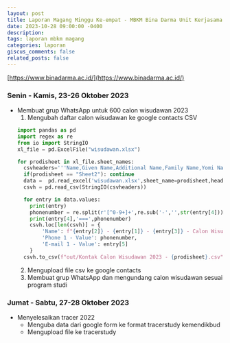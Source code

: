```yaml
---
layout: post
title: Laporan Magang Minggu Ke-empat - MBKM Bina Darma Unit Kerjasama dan Alumni
date: 2023-10-28 09:00:00 -0400
description: 
tags: laporan mbkm magang
categories: laporan
giscus_comments: false
related_posts: false
---
```

[https://www.binadarma.ac.id/](https://www.binadarma.ac.id/)

### Senin - Kamis, 23-26 Oktober 2023
- Membuat grup WhatsApp untuk 600 calon wisudawan 2023
  1. Mengubah daftar calon wisudawan ke google contacts CSV
    ```python
    import pandas as pd
    import regex as re
    from io import StringIO
    xl_file = pd.ExcelFile("wisudawan.xlsx")
    
    for prodisheet in xl_file.sheet_names:
      csvheaders='''Name,Given Name,Additional Name,Family Name,Yomi Name,Given Name Yomi,Additional Name Yomi,Family Name Yomi,Name Prefix,Name Suffix,Initials,Nickname,Short Name,Maiden Name,Birthday,Gender,Location,Billing Information,Directory Server,Mileage,Occupation,Hobby,Sensitivity,Priority,Subject,Notes,Language,Photo,Group Membership,Phone 1 - Type,Phone 1 - Value,E-mail 1 - Type,E-mail 1 - Value'''
      if(prodisheet == "Sheet2"): continue
      data =  pd.read_excel('wisudawan.xlsx',sheet_name=prodisheet,header=4)
      csvh = pd.read_csv(StringIO(csvheaders))
    
      for entry in data.values:
        print(entry)
        phonenumber = re.split(r'[^0-9+]+',re.sub('-','',str(entry[4])))[0]
        print(entry[4],'===',phonenumber)
        csvh.loc[len(csvh)] = {
            'Name': f"{entry[2]} - {entry[1]} - {entry[3]} - Calon Wisudawan 2023",
            'Phone 1 - Value': phonenumber,
            'E-mail 1 - Value': entry[5]
        }
      csvh.to_csv(f"out/Kontak Calon Wisudawan 2023 - {prodisheet}.csv", index=False)
    ```
  2. Mengupload file csv ke google contacts
  3. Membuat grup WhatsApp dan mengundang calon wisudawan sesuai program studi 
### Jumat - Sabtu, 27-28 Oktober 2023
- Menyelesaikan tracer 2022
  - Menguba data dari google form ke format tracerstudy kemendikbud
  - Mengupload file ke tracerstudy

